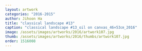 ```yaml
---
layout: artwork
categories: "2016-2015"
author: Jihoon Ha
title: "classical landscape #13"
caption: "classical landscape #13_oil on canvas_46×53㎝_2016"
image: /assets/images/artworks/2016/artwork107.jpg
thumb: /assets/images/artworks/2016/thumbs/artwork107.jpg
order: 1516008
---
```

